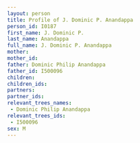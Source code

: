 ```yaml
---
layout: person
title: Profile of J. Dominic P. Anandappa
person_id: I0187
first_name: J. Dominic P.
last_name: Anandappa
full_name: J. Dominic P. Anandappa
mother: 
mother_id: 
father: Dominic Philip Anandappa
father_id: I500096
children:
children_ids:
partners:
partner_ids:
relevant_trees_names:
 - Dominic Philip Anandappa
relevant_trees_ids:
 - I500096
sex: M
---
```


